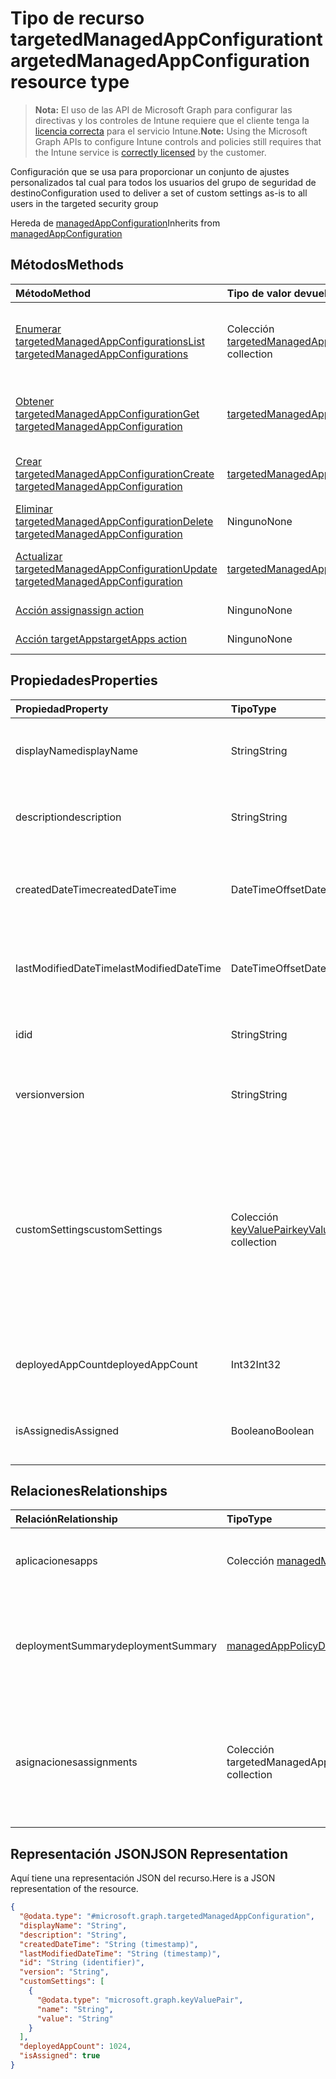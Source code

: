 # <a name="targetedmanagedappconfiguration-resource-type"></a><span data-ttu-id="b1b2a-101">Tipo de recurso targetedManagedAppConfiguration</span><span class="sxs-lookup"><span data-stu-id="b1b2a-101">targetedManagedAppConfiguration resource type</span></span>

> <span data-ttu-id="b1b2a-102">**Nota:** El uso de las API de Microsoft Graph para configurar las directivas y los controles de Intune requiere que el cliente tenga la [licencia correcta](https://go.microsoft.com/fwlink/?linkid=839381) para el servicio Intune.</span><span class="sxs-lookup"><span data-stu-id="b1b2a-102">**Note:** Using the Microsoft Graph APIs to configure Intune controls and policies still requires that the Intune service is [correctly licensed](https://go.microsoft.com/fwlink/?linkid=839381) by the customer.</span></span>

<span data-ttu-id="b1b2a-103">Configuración que se usa para proporcionar un conjunto de ajustes personalizados tal cual para todos los usuarios del grupo de seguridad de destino</span><span class="sxs-lookup"><span data-stu-id="b1b2a-103">Configuration used to deliver a set of custom settings as-is to all users in the targeted security group</span></span>

<span data-ttu-id="b1b2a-104">Hereda de [managedAppConfiguration](../resources/intune_mam_managedappconfiguration.md)</span><span class="sxs-lookup"><span data-stu-id="b1b2a-104">Inherits from [managedAppConfiguration](../resources/intune_mam_managedappconfiguration.md)</span></span>

## <a name="methods"></a><span data-ttu-id="b1b2a-105">Métodos</span><span class="sxs-lookup"><span data-stu-id="b1b2a-105">Methods</span></span>
|<span data-ttu-id="b1b2a-106">Método</span><span class="sxs-lookup"><span data-stu-id="b1b2a-106">Method</span></span>|<span data-ttu-id="b1b2a-107">Tipo de valor devuelto</span><span class="sxs-lookup"><span data-stu-id="b1b2a-107">Return Type</span></span>|<span data-ttu-id="b1b2a-108">Descripción</span><span class="sxs-lookup"><span data-stu-id="b1b2a-108">Description</span></span>|
|:---|:---|:---|
|[<span data-ttu-id="b1b2a-109">Enumerar targetedManagedAppConfigurations</span><span class="sxs-lookup"><span data-stu-id="b1b2a-109">List targetedManagedAppConfigurations</span></span>](../api/intune_mam_targetedmanagedappconfiguration_list.md)|<span data-ttu-id="b1b2a-110">Colección [targetedManagedAppConfiguration](../resources/intune_mam_targetedmanagedappconfiguration.md)</span><span class="sxs-lookup"><span data-stu-id="b1b2a-110">[targetedManagedAppConfiguration](../resources/intune_mam_targetedmanagedappconfiguration.md) collection</span></span>|<span data-ttu-id="b1b2a-111">Enumere las propiedades y las relaciones de los objetos [targetedManagedAppConfiguration](../resources/intune_mam_targetedmanagedappconfiguration.md).</span><span class="sxs-lookup"><span data-stu-id="b1b2a-111">List properties and relationships of the [targetedManagedAppConfiguration](../resources/intune_mam_targetedmanagedappconfiguration.md) objects.</span></span>|
|[<span data-ttu-id="b1b2a-112">Obtener targetedManagedAppConfiguration</span><span class="sxs-lookup"><span data-stu-id="b1b2a-112">Get targetedManagedAppConfiguration</span></span>](../api/intune_mam_targetedmanagedappconfiguration_get.md)|[<span data-ttu-id="b1b2a-113">targetedManagedAppConfiguration</span><span class="sxs-lookup"><span data-stu-id="b1b2a-113">targetedManagedAppConfiguration</span></span>](../resources/intune_mam_targetedmanagedappconfiguration.md)|<span data-ttu-id="b1b2a-114">Lea las propiedades y las relaciones del objeto [targetedManagedAppConfiguration](../resources/intune_mam_targetedmanagedappconfiguration.md).</span><span class="sxs-lookup"><span data-stu-id="b1b2a-114">Read properties and relationships of the [targetedManagedAppConfiguration](../resources/intune_mam_targetedmanagedappconfiguration.md) object.</span></span>|
|[<span data-ttu-id="b1b2a-115">Crear targetedManagedAppConfiguration</span><span class="sxs-lookup"><span data-stu-id="b1b2a-115">Create targetedManagedAppConfiguration</span></span>](../api/intune_mam_targetedmanagedappconfiguration_create.md)|[<span data-ttu-id="b1b2a-116">targetedManagedAppConfiguration</span><span class="sxs-lookup"><span data-stu-id="b1b2a-116">targetedManagedAppConfiguration</span></span>](../resources/intune_mam_targetedmanagedappconfiguration.md)|<span data-ttu-id="b1b2a-117">Cree un objeto [targetedManagedAppConfiguration](../resources/intune_mam_targetedmanagedappconfiguration.md).</span><span class="sxs-lookup"><span data-stu-id="b1b2a-117">Create a new [targetedManagedAppConfiguration](../resources/intune_mam_targetedmanagedappconfiguration.md) object.</span></span>|
|[<span data-ttu-id="b1b2a-118">Eliminar targetedManagedAppConfiguration</span><span class="sxs-lookup"><span data-stu-id="b1b2a-118">Delete targetedManagedAppConfiguration</span></span>](../api/intune_mam_targetedmanagedappconfiguration_delete.md)|<span data-ttu-id="b1b2a-119">Ninguno</span><span class="sxs-lookup"><span data-stu-id="b1b2a-119">None</span></span>|<span data-ttu-id="b1b2a-120">Elimina un [targetedManagedAppConfiguration](../resources/intune_mam_targetedmanagedappconfiguration.md).</span><span class="sxs-lookup"><span data-stu-id="b1b2a-120">Deletes a [targetedManagedAppConfiguration](../resources/intune_mam_targetedmanagedappconfiguration.md).</span></span>|
|[<span data-ttu-id="b1b2a-121">Actualizar targetedManagedAppConfiguration</span><span class="sxs-lookup"><span data-stu-id="b1b2a-121">Update targetedManagedAppConfiguration</span></span>](../api/intune_mam_targetedmanagedappconfiguration_update.md)|[<span data-ttu-id="b1b2a-122">targetedManagedAppConfiguration</span><span class="sxs-lookup"><span data-stu-id="b1b2a-122">targetedManagedAppConfiguration</span></span>](../resources/intune_mam_targetedmanagedappconfiguration.md)|<span data-ttu-id="b1b2a-123">Actualice las propiedades de un objeto [targetedManagedAppConfiguration](../resources/intune_mam_targetedmanagedappconfiguration.md).</span><span class="sxs-lookup"><span data-stu-id="b1b2a-123">Update the properties of a [targetedManagedAppConfiguration](../resources/intune_mam_targetedmanagedappconfiguration.md) object.</span></span>|
|[<span data-ttu-id="b1b2a-124">Acción assign</span><span class="sxs-lookup"><span data-stu-id="b1b2a-124">assign action</span></span>](../api/intune_mam_targetedmanagedappconfiguration_assign.md)|<span data-ttu-id="b1b2a-125">Ninguno</span><span class="sxs-lookup"><span data-stu-id="b1b2a-125">None</span></span>|<span data-ttu-id="b1b2a-126">Todavía no documentado</span><span class="sxs-lookup"><span data-stu-id="b1b2a-126">Not yet documented</span></span>|
|[<span data-ttu-id="b1b2a-127">Acción targetApps</span><span class="sxs-lookup"><span data-stu-id="b1b2a-127">targetApps action</span></span>](../api/intune_mam_targetedmanagedappconfiguration_targetapps.md)|<span data-ttu-id="b1b2a-128">Ninguno</span><span class="sxs-lookup"><span data-stu-id="b1b2a-128">None</span></span>|<span data-ttu-id="b1b2a-129">Todavía no documentado</span><span class="sxs-lookup"><span data-stu-id="b1b2a-129">Not yet documented</span></span>|

## <a name="properties"></a><span data-ttu-id="b1b2a-130">Propiedades</span><span class="sxs-lookup"><span data-stu-id="b1b2a-130">Properties</span></span>
|<span data-ttu-id="b1b2a-131">Propiedad</span><span class="sxs-lookup"><span data-stu-id="b1b2a-131">Property</span></span>|<span data-ttu-id="b1b2a-132">Tipo</span><span class="sxs-lookup"><span data-stu-id="b1b2a-132">Type</span></span>|<span data-ttu-id="b1b2a-133">Descripción</span><span class="sxs-lookup"><span data-stu-id="b1b2a-133">Description</span></span>|
|:---|:---|:---|
|<span data-ttu-id="b1b2a-134">displayName</span><span class="sxs-lookup"><span data-stu-id="b1b2a-134">displayName</span></span>|<span data-ttu-id="b1b2a-135">String</span><span class="sxs-lookup"><span data-stu-id="b1b2a-135">String</span></span>|<span data-ttu-id="b1b2a-136">Nombre para mostrar de la directiva.</span><span class="sxs-lookup"><span data-stu-id="b1b2a-136">Policy display name.</span></span> <span data-ttu-id="b1b2a-137">Heredado de [managedAppPolicy](../resources/intune_mam_managedapppolicy.md).</span><span class="sxs-lookup"><span data-stu-id="b1b2a-137">Inherited from [managedAppPolicy](../resources/intune_mam_managedapppolicy.md)</span></span>|
|<span data-ttu-id="b1b2a-138">description</span><span class="sxs-lookup"><span data-stu-id="b1b2a-138">description</span></span>|<span data-ttu-id="b1b2a-139">String</span><span class="sxs-lookup"><span data-stu-id="b1b2a-139">String</span></span>|<span data-ttu-id="b1b2a-140">Descripción de la directiva.</span><span class="sxs-lookup"><span data-stu-id="b1b2a-140">The policy's description.</span></span> <span data-ttu-id="b1b2a-141">Heredado de [managedAppPolicy](../resources/intune_mam_managedapppolicy.md).</span><span class="sxs-lookup"><span data-stu-id="b1b2a-141">Inherited from [managedAppPolicy](../resources/intune_mam_managedapppolicy.md)</span></span>|
|<span data-ttu-id="b1b2a-142">createdDateTime</span><span class="sxs-lookup"><span data-stu-id="b1b2a-142">createdDateTime</span></span>|<span data-ttu-id="b1b2a-143">DateTimeOffset</span><span class="sxs-lookup"><span data-stu-id="b1b2a-143">DateTimeOffset</span></span>|<span data-ttu-id="b1b2a-144">Fecha y hora de creación de la directiva.</span><span class="sxs-lookup"><span data-stu-id="b1b2a-144">The date and time the policy was created.</span></span> <span data-ttu-id="b1b2a-145">Heredado de [managedAppPolicy](../resources/intune_mam_managedapppolicy.md).</span><span class="sxs-lookup"><span data-stu-id="b1b2a-145">Inherited from [managedAppPolicy](../resources/intune_mam_managedapppolicy.md)</span></span>|
|<span data-ttu-id="b1b2a-146">lastModifiedDateTime</span><span class="sxs-lookup"><span data-stu-id="b1b2a-146">lastModifiedDateTime</span></span>|<span data-ttu-id="b1b2a-147">DateTimeOffset</span><span class="sxs-lookup"><span data-stu-id="b1b2a-147">DateTimeOffset</span></span>|<span data-ttu-id="b1b2a-148">Última vez que se modificó la directiva.</span><span class="sxs-lookup"><span data-stu-id="b1b2a-148">Last time the policy was modified.</span></span> <span data-ttu-id="b1b2a-149">Heredado de [managedAppPolicy](../resources/intune_mam_managedapppolicy.md).</span><span class="sxs-lookup"><span data-stu-id="b1b2a-149">Inherited from [managedAppPolicy](../resources/intune_mam_managedapppolicy.md)</span></span>|
|<span data-ttu-id="b1b2a-150">id</span><span class="sxs-lookup"><span data-stu-id="b1b2a-150">id</span></span>|<span data-ttu-id="b1b2a-151">String</span><span class="sxs-lookup"><span data-stu-id="b1b2a-151">String</span></span>|<span data-ttu-id="b1b2a-152">Clave de la entidad.</span><span class="sxs-lookup"><span data-stu-id="b1b2a-152">Key of the entity.</span></span> <span data-ttu-id="b1b2a-153">Heredado de [managedAppPolicy](../resources/intune_mam_managedapppolicy.md).</span><span class="sxs-lookup"><span data-stu-id="b1b2a-153">Inherited from [managedAppPolicy](../resources/intune_mam_managedapppolicy.md)</span></span>|
|<span data-ttu-id="b1b2a-154">version</span><span class="sxs-lookup"><span data-stu-id="b1b2a-154">version</span></span>|<span data-ttu-id="b1b2a-155">String</span><span class="sxs-lookup"><span data-stu-id="b1b2a-155">String</span></span>|<span data-ttu-id="b1b2a-156">Versión de la entidad.</span><span class="sxs-lookup"><span data-stu-id="b1b2a-156">Version of the entity.</span></span> <span data-ttu-id="b1b2a-157">Heredado de [managedAppPolicy](../resources/intune_mam_managedapppolicy.md).</span><span class="sxs-lookup"><span data-stu-id="b1b2a-157">Inherited from [managedAppPolicy](../resources/intune_mam_managedapppolicy.md)</span></span>|
|<span data-ttu-id="b1b2a-158">customSettings</span><span class="sxs-lookup"><span data-stu-id="b1b2a-158">customSettings</span></span>|<span data-ttu-id="b1b2a-159">Colección [keyValuePair](../resources/intune_mam_keyvaluepair.md)</span><span class="sxs-lookup"><span data-stu-id="b1b2a-159">[keyValuePair](../resources/intune_mam_keyvaluepair.md) collection</span></span>|<span data-ttu-id="b1b2a-160">Un conjunto de pares de clave de cadena y valor de cadena que se va a enviar a las aplicaciones para aquellos usuarios que tienen limitada la configuración, sin modificar por este servicio. Heredado de [managedAppConfiguration](../resources/intune_mam_managedappconfiguration.md)</span><span class="sxs-lookup"><span data-stu-id="b1b2a-160">A set of string key and string value pairs to be sent to apps for users to whom the configuration is scoped, unalterned by this service Inherited from [managedAppConfiguration](../resources/intune_mam_managedappconfiguration.md)</span></span>|
|<span data-ttu-id="b1b2a-161">deployedAppCount</span><span class="sxs-lookup"><span data-stu-id="b1b2a-161">deployedAppCount</span></span>|<span data-ttu-id="b1b2a-162">Int32</span><span class="sxs-lookup"><span data-stu-id="b1b2a-162">Int32</span></span>|<span data-ttu-id="b1b2a-163">Número de aplicaciones en las que se implementará la directiva actual.</span><span class="sxs-lookup"><span data-stu-id="b1b2a-163">Count of apps to which the current policy is deployed.</span></span>|
|<span data-ttu-id="b1b2a-164">isAssigned</span><span class="sxs-lookup"><span data-stu-id="b1b2a-164">isAssigned</span></span>|<span data-ttu-id="b1b2a-165">Booleano</span><span class="sxs-lookup"><span data-stu-id="b1b2a-165">Boolean</span></span>|<span data-ttu-id="b1b2a-166">Indica si la directiva se implementará en los grupos de inclusión o no.</span><span class="sxs-lookup"><span data-stu-id="b1b2a-166">Indicates if the policy is deployed to any inclusion groups or not.</span></span>|

## <a name="relationships"></a><span data-ttu-id="b1b2a-167">Relaciones</span><span class="sxs-lookup"><span data-stu-id="b1b2a-167">Relationships</span></span>
|<span data-ttu-id="b1b2a-168">Relación</span><span class="sxs-lookup"><span data-stu-id="b1b2a-168">Relationship</span></span>|<span data-ttu-id="b1b2a-169">Tipo</span><span class="sxs-lookup"><span data-stu-id="b1b2a-169">Type</span></span>|<span data-ttu-id="b1b2a-170">Descripción</span><span class="sxs-lookup"><span data-stu-id="b1b2a-170">Description</span></span>|
|:---|:---|:---|
|<span data-ttu-id="b1b2a-171">aplicaciones</span><span class="sxs-lookup"><span data-stu-id="b1b2a-171">apps</span></span>|<span data-ttu-id="b1b2a-172">Colección [managedMobileApp](../resources/intune_mam_managedmobileapp.md)</span><span class="sxs-lookup"><span data-stu-id="b1b2a-172">[managedMobileApp](../resources/intune_mam_managedmobileapp.md) collection</span></span>|<span data-ttu-id="b1b2a-173">Lista de aplicaciones en las que se implementará la directiva.</span><span class="sxs-lookup"><span data-stu-id="b1b2a-173">List of apps to which the policy is deployed.</span></span>|
|<span data-ttu-id="b1b2a-174">deploymentSummary</span><span class="sxs-lookup"><span data-stu-id="b1b2a-174">deploymentSummary</span></span>|[<span data-ttu-id="b1b2a-175">managedAppPolicyDeploymentSummary</span><span class="sxs-lookup"><span data-stu-id="b1b2a-175">managedAppPolicyDeploymentSummary</span></span>](../resources/intune_mam_managedapppolicydeploymentsummary.md)|<span data-ttu-id="b1b2a-176">Propiedad de navegación para el resumen de implementación de la configuración.</span><span class="sxs-lookup"><span data-stu-id="b1b2a-176">Navigation property to deployment summary of the configuration.</span></span>|
|<span data-ttu-id="b1b2a-177">asignaciones</span><span class="sxs-lookup"><span data-stu-id="b1b2a-177">assignments</span></span>|<span data-ttu-id="b1b2a-178">Colección targetedManagedAppPolicyAssignment</span><span class="sxs-lookup"><span data-stu-id="b1b2a-178">targetedManagedAppPolicyAssignment collection</span></span>|<span data-ttu-id="b1b2a-179">Propiedad de navegación a la lista de inclusión y exclusión de los grupos en los que se implementará la directiva.</span><span class="sxs-lookup"><span data-stu-id="b1b2a-179">Navigation property to list of inclusion and exclusion groups to which the policy is deployed.</span></span>|

## <a name="json-representation"></a><span data-ttu-id="b1b2a-180">Representación JSON</span><span class="sxs-lookup"><span data-stu-id="b1b2a-180">JSON Representation</span></span>
<span data-ttu-id="b1b2a-181">Aquí tiene una representación JSON del recurso.</span><span class="sxs-lookup"><span data-stu-id="b1b2a-181">Here is a JSON representation of the resource.</span></span>
<!-- {
  "blockType": "resource",
  "keyProperty": "id",
  "@odata.type": "microsoft.graph.targetedManagedAppConfiguration"
}
-->
``` json
{
  "@odata.type": "#microsoft.graph.targetedManagedAppConfiguration",
  "displayName": "String",
  "description": "String",
  "createdDateTime": "String (timestamp)",
  "lastModifiedDateTime": "String (timestamp)",
  "id": "String (identifier)",
  "version": "String",
  "customSettings": [
    {
      "@odata.type": "microsoft.graph.keyValuePair",
      "name": "String",
      "value": "String"
    }
  ],
  "deployedAppCount": 1024,
  "isAssigned": true
}
```



